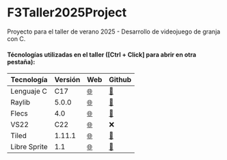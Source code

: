 ﻿# F3Taller2025Project

Proyecto para el taller de verano 2025 - Desarrollo de videojuego de granja con C.

#### Técnologías utilizadas en el taller ([Ctrl + Click] para abrir en otra pestaña):

| Tecnología   | Versión | Web | Github |
|--------------|---------|-----|--------|
| Lenguaje C   |   C17   | [🌐](https://www.raylib.com/) | [🔗](https://github.com/raysan5/raylib) |
| Raylib       |  5.0.0  | [🌐](https://www.raylib.com/) | [🔗](https://github.com/raysan5/raylib) |
| Flecs        |   4.0   | [🌐](https://www.flecs.dev/flecs/) | [🔗](https://github.com/SanderMertens/flecs) |
| VS22         |   C22   | [🌐](https://visualstudio.microsoft.com/es/vs/community/) | ❌ |
| Tiled        | 1.11.1  | [🌐](https://www.mapeditor.org/) | [🔗](https://github.com/mapeditor/tiled) |
| Libre Sprite |   1.1   | [🌐](https://libresprite.github.io/#!/) | [🔗](https://github.com/LibreSprite/LibreSprite) |
